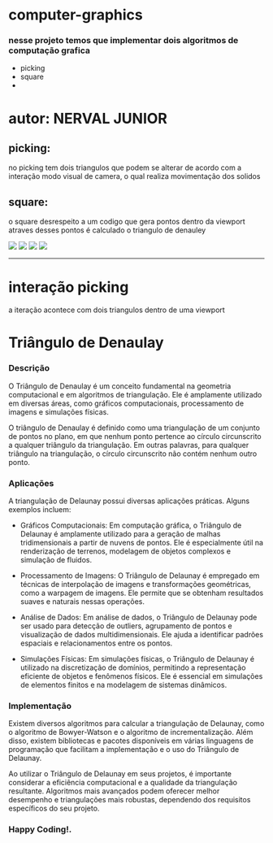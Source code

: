 # computer-graphics

### nesse projeto temos que implementar dois algoritmos de computação grafica
- picking
- square
- 
# autor: NERVAL JUNIOR

## picking:
no picking tem dois triangulos que podem se alterar de acordo com a interação
modo visual de camera, o qual realiza movimentação dos solidos 
## square:
o square desrespeito a um codigo que gera pontos dentro da viewport
atraves desses pontos é calculado o triangulo de denauley

![](https://img.shields.io/badge/Language-JavaScript-yellow)  ![](https://img.shields.io/badge/IDE-Microsoft%20Visual%20Studio%202022-blue) ![](https://img.shields.io/badge/Environment-Windows-red) ![](https://img.shields.io/badge/User%20Interface-GUI%20%2B%20CLI-yellowgreen)

---
# interação picking 
a iteração acontece com dois triangulos dentro de uma viewport 
# Triângulo de Denaulay
### Descrição
O Triângulo de Denaulay é um conceito fundamental na geometria computacional e em algoritmos de triangulação. Ele é amplamente utilizado em diversas áreas, como gráficos computacionais, processamento de imagens e simulações físicas.

O triângulo de Denaulay é definido como uma triangulação de um conjunto de pontos no plano, em que nenhum ponto pertence ao círculo circunscrito a qualquer triângulo da triangulação. Em outras palavras, para qualquer triângulo na triangulação, o círculo circunscrito não contém nenhum outro ponto.

### Aplicações
A triangulação de Delaunay possui diversas aplicações práticas. Alguns exemplos incluem:

- Gráficos Computacionais: Em computação gráfica, o Triângulo de Delaunay é amplamente utilizado para a geração de malhas tridimensionais a partir de nuvens de pontos. Ele é especialmente útil na renderização de terrenos, modelagem de objetos complexos e simulação de fluidos.

- Processamento de Imagens: O Triângulo de Delaunay é empregado em técnicas de interpolação de imagens e transformações geométricas, como a warpagem de imagens. Ele permite que se obtenham resultados suaves e naturais nessas operações.
 
- Análise de Dados: Em análise de dados, o Triângulo de Delaunay pode ser usado para detecção de outliers, agrupamento de pontos e visualização de dados multidimensionais. Ele ajuda a identificar padrões espaciais e relacionamentos entre os pontos.

- Simulações Físicas: Em simulações físicas, o Triângulo de Delaunay é utilizado na discretização de domínios, permitindo a representação eficiente de objetos e fenômenos físicos. Ele é essencial em simulações de elementos finitos e na modelagem de sistemas dinâmicos.

### Implementação
Existem diversos algoritmos para calcular a triangulação de Delaunay, como o algoritmo de Bowyer-Watson e o algoritmo de incrementalização. Além disso, existem bibliotecas e pacotes disponíveis em várias linguagens de programação que facilitam a implementação e o uso do Triângulo de Delaunay.

Ao utilizar o Triângulo de Delaunay em seus projetos, é importante considerar a eficiência computacional e a qualidade da triangulação resultante. Algoritmos mais avançados podem oferecer melhor desempenho e triangulações mais robustas, dependendo dos requisitos específicos do seu projeto.


### Happy Coding!.
